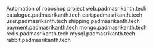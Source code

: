 Automation of roboshop project
web.padmasrikanth.tech
catalogue.padmasrikanth.tech
cart.padmasrikanth.tech
user.padmasrikanth.tech
shipping.padmasrikanth.tech
payment.padmasrikanth.tech
mongo.padmasrikanth.tech
redis.padmasrikanth.tech
mysql.padmasrikanth.tech
rabbit.padmasrikanth.tech